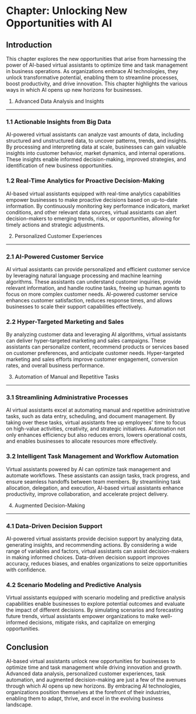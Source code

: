 Chapter: Unlocking New Opportunities with AI
============================================

Introduction
------------

This chapter explores the new opportunities that arise from harnessing the power of AI-based virtual assistants to optimize time and task management in business operations. As organizations embrace AI technologies, they unlock transformative potential, enabling them to streamline processes, boost productivity, and drive innovation. This chapter highlights the various ways in which AI opens up new horizons for businesses.

1. Advanced Data Analysis and Insights
--------------------------------------

### 1.1 Actionable Insights from Big Data

AI-powered virtual assistants can analyze vast amounts of data, including structured and unstructured data, to uncover patterns, trends, and insights. By processing and interpreting data at scale, businesses can gain valuable insights into customer behavior, market dynamics, and internal operations. These insights enable informed decision-making, improved strategies, and identification of new business opportunities.

### 1.2 Real-Time Analytics for Proactive Decision-Making

AI-based virtual assistants equipped with real-time analytics capabilities empower businesses to make proactive decisions based on up-to-date information. By continuously monitoring key performance indicators, market conditions, and other relevant data sources, virtual assistants can alert decision-makers to emerging trends, risks, or opportunities, allowing for timely actions and strategic adjustments.

2. Personalized Customer Experiences
------------------------------------

### 2.1 AI-Powered Customer Service

AI virtual assistants can provide personalized and efficient customer service by leveraging natural language processing and machine learning algorithms. These assistants can understand customer inquiries, provide relevant information, and handle routine tasks, freeing up human agents to focus on more complex customer needs. AI-powered customer service enhances customer satisfaction, reduces response times, and allows businesses to scale their support capabilities effectively.

### 2.2 Hyper-Targeted Marketing and Sales

By analyzing customer data and leveraging AI algorithms, virtual assistants can deliver hyper-targeted marketing and sales campaigns. These assistants can personalize content, recommend products or services based on customer preferences, and anticipate customer needs. Hyper-targeted marketing and sales efforts improve customer engagement, conversion rates, and overall business performance.

3. Automation of Manual and Repetitive Tasks
--------------------------------------------

### 3.1 Streamlining Administrative Processes

AI virtual assistants excel at automating manual and repetitive administrative tasks, such as data entry, scheduling, and document management. By taking over these tasks, virtual assistants free up employees' time to focus on high-value activities, creativity, and strategic initiatives. Automation not only enhances efficiency but also reduces errors, lowers operational costs, and enables businesses to allocate resources more effectively.

### 3.2 Intelligent Task Management and Workflow Automation

Virtual assistants powered by AI can optimize task management and automate workflows. These assistants can assign tasks, track progress, and ensure seamless handoffs between team members. By streamlining task allocation, delegation, and execution, AI-based virtual assistants enhance productivity, improve collaboration, and accelerate project delivery.

4. Augmented Decision-Making
----------------------------

### 4.1 Data-Driven Decision Support

AI-powered virtual assistants provide decision support by analyzing data, generating insights, and recommending actions. By considering a wide range of variables and factors, virtual assistants can assist decision-makers in making informed choices. Data-driven decision support improves accuracy, reduces biases, and enables organizations to seize opportunities with confidence.

### 4.2 Scenario Modeling and Predictive Analysis

Virtual assistants equipped with scenario modeling and predictive analysis capabilities enable businesses to explore potential outcomes and evaluate the impact of different decisions. By simulating scenarios and forecasting future trends, virtual assistants empower organizations to make well-informed decisions, mitigate risks, and capitalize on emerging opportunities.

Conclusion
----------

AI-based virtual assistants unlock new opportunities for businesses to optimize time and task management while driving innovation and growth. Advanced data analysis, personalized customer experiences, task automation, and augmented decision-making are just a few of the avenues through which AI opens up new horizons. By embracing AI technologies, organizations position themselves at the forefront of their industries, enabling them to adapt, thrive, and excel in the evolving business landscape.
